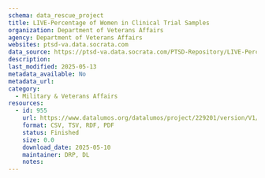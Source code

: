 ```yaml
---
schema: data_rescue_project 
title: LIVE-Percentage of Women in Clinical Trial Samples
organization: Department of Veterans Affairs
agency: Department of Veterans Affairs
websites: ptsd-va.data.socrata.com
data_source: https://ptsd-va.data.socrata.com/PTSD-Repository/LIVE-Percentage-of-Women-in-Clinical-Trial-Samples/e5xx-xqq5
description: 
last_modified: 2025-05-13
metadata_available: No
metadata_url: 
category:
  - Military & Veterans Affairs 
resources:
  - id: 955
    url: https://www.datalumos.org/datalumos/project/229201/version/V1/view
    format: CSV, TSV, RDF, PDF
    status: Finished
    size: 0.0
    download_date: 2025-05-10
    maintainer: DRP, DL
    notes: 
---
```

